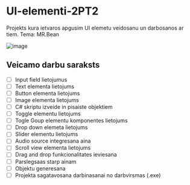 # UI-elementi-2PT2
Projekts kura ietvaros apgusim UI elemetu veidosanu un darbosanos ar tiem. Tema: MR.Bean

![image](https://user-images.githubusercontent.com/129928532/232992926-5b3fc4c5-a306-4ee7-be2a-43ccd20bc233.png)

## Veicamo darbu saraksts
- [ ] Input field lietojumus
- [ ] Text elementa lietojums
- [ ] Button elementa lietojums
- [ ] Image elementa lietojums
- [ ] C# skriptu izveide in pisaiste objektiem
- [ ] Toggle elementu lietojums
- [ ] Togle Goup elementu komponentes lietojums
- [ ] Drop down elemeta lietojums
- [ ] Slider elementu lietojums
- [ ] Audio source integresana aina
- [ ] Scroll view elementa lietojums
- [ ] Drag and drop funkcionalitates ieviesana
- [ ] Parslegsaas starp ainam
- [ ] Objektu generesana
- [ ] Projekta sagatavosana darbinasanai no darbvirsmas (.exe)
